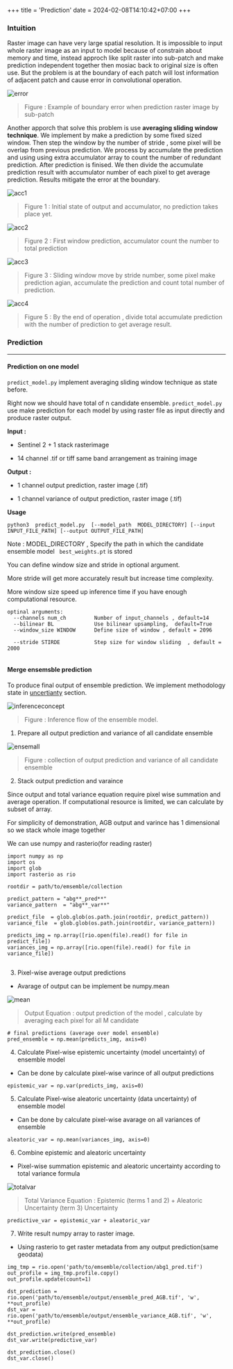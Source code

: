 +++
title = 'Prediction'
date = 2024-02-08T14:10:42+07:00
+++

### Intuition

Raster image can have very large spatial resolution. It is impossible to input whole raster image as an input to model because of constrain about memory and time, instead approch like split raster into sub-patch and make prediction independent together then mosiac back to original size is often use. But the problem is at the boundary of each patch will lost information of adjacent patch and cause error in convolutional operation.

![error](/error1.png?height=400px)
> Figure : Example of boundary error when prediction raster image by sub-patch

Another apporch that solve this problem is use **averaging sliding window technique**. We implement by make a prediction by some fixed sized window. Then step the window by the number of stride , some pixel will be overlap from previous prediction. We process by accumulate the prediction and using using extra accumulator array to count the number of redundant prediction. After prediction is finised. We then divide the accumulate prediction result with accumulator number of each pixel to get average prediction. Results mitigate the error at the boundary.

![acc1](/acc1.png?width=500px)

> Figure 1 : Initial state of output and accumulator, no prediction takes place yet.

![acc2](/acc2.png?width=500px)

> Figure 2 : First window prediction, accumulator count the number to total prediction

![acc3](/acc3.png?width=500px)

> Figure 3 : Sliding window move by stride number, some pixel make prediction agian,  accumulate the prediction and count total number of prediction.

![acc4](/acc4.png?width=250px)

> Figure 5 : By the end of operation , divide total accumulate prediction with the number of prediction to get average result.


### Prediction
----
#### Prediction on one model

`predict_model.py` implement averaging sliding window technique as state before. 

Right now we should have total of n candidate ensemble. `predict_model.py` use make prediction for each model by using raster file as input directly and produce raster output.

**Input :** 

- Sentinel 2 + 1 stack rasterimage 

- 14 channel .tif or tiff same band arrangement as training image

**Output :**

- 1 channel output prediction, raster image (.tif) 

- 1 channel variance of output prediction, raster image (.tif)

**Usage**

```
python3  predict_model.py  [--model_path  MODEL_DIRECTORY] [--input INPUT_FILE_PATH] [--output OUTPUT_FILE_PATH]

```
Note : MODEL_DIRECTORY , Specify the path in which the candidate ensemble model ` best_weights.pt`  is stored

You can define window size and stride in optional argument. 

More stride will get more accurately result but increase time complexity.

More window size speed up inference time if you have enough computational resource.

```
optinal arguments:
  --channels num_ch         Number of input_channels , default=14
  --bilinear BL             Use bilinear upsampling,  default=True 
  --window_size WINDOW      Define size of window , default = 2096

  --stride STIRDE           Step size for window sliding  , default = 2000


```

#### Merge ensemsble prediction

To produce final output of ensemble prediction. We implement methodology state in [uncertianty](/model/methodology/uncertain/) section.

![inferenceconcept](/inferenceconcept.png?height=400px)
> Figure : Inference flow of the ensemble model. 

1. Prepare all output prediction and variance of all candidate ensemble

![ensemall](/ensemall.png)
>Figure : collection of output prediction and variance of all candidate ensemble

2. Stack output prediction and varaince

Since output and total variance equation require pixel wise summation and average operation. If computational resource is limited, we can calculate by subset of array.

For simplicity of demonstration, AGB output and varince has 1 dimensional so we stack whole image together

We can use numpy and rasterio(for reading raster)

```
import numpy as np
import os
import glob
import rasterio as rio

rootdir = path/to/emsemble/collection

predict_pattern = "abg**_pred**"  
variance_pattern  = "abg**_var**"  

predict_file  = glob.glob(os.path.join(rootdir, predict_pattern))
variance_file  = glob.glob(os.path.join(rootdir, variance_pattern))

predicts_img = np.array([rio.open(file).read() for file in predict_file])
variances_img = np.array([rio.open(file).read() for file in variance_file])


```

3. Pixel-wise average output predictions  

- Avarage of output can be implement be numpy.mean

![mean](/mean.png)
> Output Equation : output prediction of the model , calculate by averaging each pixel for all M candidate


```
# final predictions (average over model ensemble)
pred_ensemble = np.mean(predicts_img, axis=0)

```

4. Calculate  Pixel-wise epistemic uncertainty (model uncertainty) of ensemble model

- Can be done by calculate pixel-wise varince of all output predictions

```
epistemic_var = np.var(predicts_img, axis=0)

```

5. Calculate Pixel-wise aleatoric uncertainty (data uncertainty) of ensemble model

- Can be done by calculate pixel-wise avarage on all variances of ensemble

```
aleatoric_var = np.mean(variances_img, axis=0)

```

6. Combine epistemic and aleatoric uncertainty

- Pixel-wise summation epistemic and aleatoric uncertainty according to total variance formula

![totalvar](/totalvar.png)
> Total Variance Equation : Epistemic (terms 1 and 2)  + Aleatoric Uncertainty (term 3) Uncertainty

```
predictive_var = epistemic_var + aleatoric_var

```

7. Write result numpy array to raster image.

- Using rasterio to get raster metadata from any output prediction(same geodata) 

```
img_tmp = rio.open('path/to/emsemble/collection/abg1_pred.tif')
out_profile = img_tmp.profile.copy()
out_profile.update(count=1)

dst_prediction = rio.open('path/to/emsemble/output/ensemble_pred_AGB.tif', 'w', **out_profile)
dst_var = rio.open('path/to/emsemble/output/ensemble_variance_AGB.tif', 'w', **out_profile)

dst_prediction.write(pred_ensemble)
dst_var.write(predictive_var)

dst_prediction.close()
dst_var.close()
```